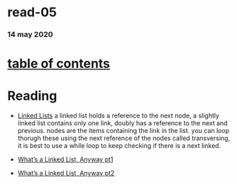 # read-05
### 14 may 2020
# [table of contents](https://h-griffin.github.io/reading-notes-401/)

# Reading
- [Linked Lists](https://codefellows.github.io/common_curriculum/data_structures_and_algorithms/Code_401/class-05/resources/singly_linked_list.html)
a linked list holds a reference to the next node, a slightly linked list contains only one link, doubly has a reference to the next and previous. nodes are the items containing the link in the list. you can loop thorugh these using the next reference of the nodes called transversing, it is best to use a while loop to keep checking if there is a next linked.

- [What’s a Linked List, Anyway pt1](https://medium.com/basecs/whats-a-linked-list-anyway-part-1-d8b7e6508b9d)
- [What’s a Linked List, Anyway pt2](https://medium.com/basecs/whats-a-linked-list-anyway-part-2-131d96f71996)